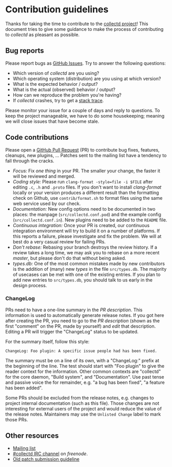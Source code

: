 # Contribution guidelines

Thanks for taking the time to contribute to the [collectd
project](https://collectd.org/)! This document tries to give some guidance to
make the process of contributing to *collectd* as pleasant as possible.

## Bug reports

Please report bugs as [GitHub
Issues](https://github.com/collectd/collectd/issues). Try to answer the
following questions:

*   Which version of *collectd* are you using?
*   Which operating system (distribution) are you using at which version?
*   What is the expected behavior / output?
*   What is the actual (observed) behavior / output?
*   How can we reproduce the problem you're having?
*   If *collectd* crashes, try to get a
    [stack trace](https://collectd.org/wiki/index.php/Core_file).

Please monitor your issue for a couple of days and reply to questions. To keep
the project manageable, we have to do some housekeeping; meaning we will close
issues that have become stale.

## Code contributions

Please open a [GitHub Pull Request](https://github.com/collectd/collectd/pulls)
(PR) to contribute bug fixes, features, cleanups, new plugins, … Patches sent to
the mailing list have a tendency to fall through the cracks.

*   *Focus:* Fix *one thing* in your PR. The smaller your change, the faster it
    will be reviewed and merged.
*   *Coding style:* Please run `clang-format -style=file -i $FILE` after editing
    `.c`, `.h` and `.proto` files. If you don't want to install *clang-format*
    locally or your version produces a different result than the formatting
    check on Github, use `contrib/format.sh` to format files using the same web
    service used by our check.
*   *Documentation:* New config options need to be documented in two places: the
    manpage (`src/collectd.conf.pod`) and the example config
    (`src/collectd.conf.in`). New plugins need to be added to the `README` file.
*   *Continuous integration:* Once your PR is created, our continuous
    integration environment will try to build it on a number of platforms. If
    this reports a failure, please investigate and fix the problem. We will at
    best do a very casual review for failing PRs.
*   *Don't rebase:* Rebasing your branch destroys the review history. If a
    review takes a long time, we may ask you to rebase on a more recent
    *master*, but please don't do that without being asked.
*   *types.db:* One of the most common mistakes made by new contributors is the
    addition of (many) new *types* in the file `src/types.db`. The majority of
    usecases can be met with one of the existing entries. If you plan to add new
    entries to `src/types.db`, you should talk to us early in the design
    process.

### ChangeLog

PRs need to have a one-line summary in the *PR description*. This information
is used to automatically generate release notes. If you got here after creating
the PR, you need to go to the *PR description* (shown as the first "comment" on
the PR, made by yourself) and *edit* that description. Editing a PR will
trigger the "ChangeLog" status to be updated.

For the summary itself, follow this style:

```
ChangeLog: Foo plugin: A specific issue people had has been fixed.
```

The summary must be on a line of its own, with a "ChangeLog:" prefix at the
beginning of the line. The test should start with "Foo plugin" to give the
reader context for the information. Other common contexts are "collectd" for
the core daemon, "Build system", and "Documentation". Use past tense and
passive voice the for remainder, e.g. "a bug has been fixed", "a feature has
been added".

Some PRs should be excluded from the release notes, e.g. changes to project
internal documentation (such as this file). Those changes are not interesting
for external users of the project and would reduce the value of the release
notes. Maintainers may use the `Unlisted Change` label to mark those PRs.

## Other resources

*   [Mailing list](http://mailman.verplant.org/listinfo/collectd)
*   [#collectd IRC channel](https://webchat.freenode.net/?channels=#collectd)
    on *freenode*.
*   [Old patch submission guideline](https://collectd.org/wiki/index.php/Submitting_patches)
